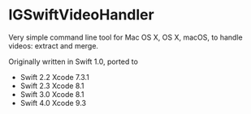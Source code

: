 # IGSwiftVideoHandler

Very simple command line tool for Mac OS X, OS X, macOS, to handle videos: extract and merge.

Originally written in Swift 1.0, ported to
* Swift 2.2 Xcode 7.3.1
* Swift 2.3 Xcode 8.1
* Swift 3.0 Xcode 8.1
* Swift 4.0 Xcode 9.3
